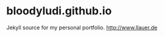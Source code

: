 bloodyludi.github.io
====================

Jekyll source for my personal portfolio. http://www.llauer.de
